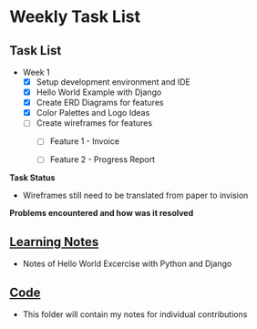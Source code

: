# Weekly Task List

## Task List

* Week 1 
    - [x] Setup development environment and IDE
    - [x] Hello World Example with Django
    - [x] Create ERD Diagrams for features
    - [x] Color Palettes and Logo Ideas
    - [ ] Create wireframes for features
        - [ ] Feature 1 - Invoice
        - [ ] Feature 2 - Progress Report
 

**Task Status**

* Wireframes still need to be translated from paper to invision

**Problems encountered and how was it resolved**
    

## [Learning Notes](https://github.com/2020-Summer-HTTP5303-A/project-and-learning-documentations-noname/blob/master/AndreaVillegasMayorga/LearningNotes/Python/HelloWorldwithDjango)

* Notes of Hello World Excercise with Python and Django

## [Code]()
* This folder will contain my notes for individual contributions
